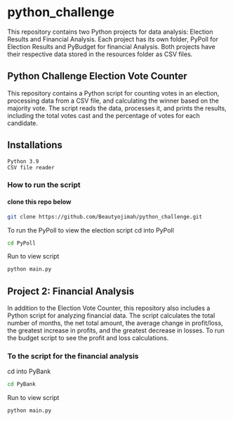 # python_challenge

This repository contains two Python projects for data analysis: Election Results and Financial Analysis. Each project has its own folder, PyPoll for Election Results and PyBudget for financial Analysis. Both projects have their respective data stored in the resources folder as CSV files.

## Python Challenge Election Vote Counter

This repository contains a Python script for counting votes in an election, processing data from a CSV file, and calculating the winner based on the majority vote. The script reads the data, processes it, and prints the results, including the total votes cast and the percentage of votes for each candidate.

## Installations 

    Python 3.9 
    CSV file reader 

### How to run the script 
#### clone this repo below 
```bash
git clone https://github.com/Beautyojimah/python_challenge.git
```
To run the PyPoll to view the election script
cd into PyPoll
```bash
cd PyPoll
```
Run to view script
```bash
python main.py
```
## Project 2: Financial Analysis

In addition to the Election Vote Counter, this repository also includes
a Python script for analyzing financial data. The script calculates the 
total number of months, the net total amount, the average change in 
profit/loss, the greatest increase in profits, and the greatest decrease in losses.
To run the budget script to see the profit and loss calculations.

### To the script for the financial analysis 
cd into PyBank
```bash
cd PyBank
```
Run to view script
```bash
python main.py
